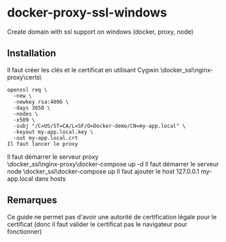 # docker-proxy-ssl-windows
Create domain with ssl support on windows (docker, proxy, node)
## Installation
Il faut créer les clés et le certificat en utilisant Cygwin 
\docker_ssl\nginx-proxy\certs\

	openssl req \
	  -new \
	  -newkey rsa:4096 \
	  -days 3650 \
	  -nodes \
	  -x509 \
	  -subj "/C=US/ST=CA/L=SF/O=Docker-demo/CN=my-app.local" \
	  -keyout my-app.local.key \
	  -out my-app.local.crt
	Il faut lancer le proxy
Il faut démarrer le serveur proxy	
\docker_ssl\nginx-proxy\docker-compose up -d 
Il faut démarrer le serveur node
\docker_ssl\docker-compose up 
Il faut ajouter le host 127.0.0.1 my-app.local dans hosts
## Remarques
Ce guide ne permet pas d'avoir une autorité de certification légale pour le certificat (donc il faut valider le certificat pas le navigateur pour fonctionner)
